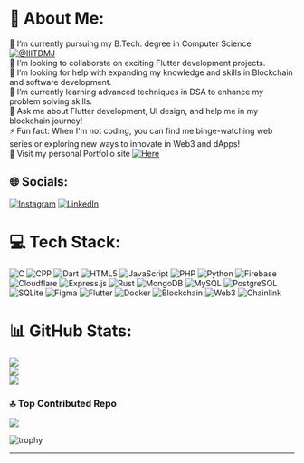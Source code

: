 # 💫 About Me:

🔭 I’m currently pursuing my B.Tech. degree in Computer Science [![@IIITDMJ](https://img.shields.io/badge/@IIITDMJ-8A2BE2)](https://iiitdmj.ac.in)<br>👯 I’m looking to collaborate on exciting Flutter development projects.<br>🤝 I’m looking for help with expanding my knowledge and skills in Blockchain and software development.<br>🌱 I’m currently learning advanced techniques in DSA to enhance my problem solving skills.<br>💬 Ask me about Flutter development, UI design, and help me in my blockchain journey!<br>⚡ Fun fact: When I'm not coding, you can find me binge-watching web series or exploring new ways to innovate in Web3 and dApps!<br> 💫 Visit my personal Portfolio site [![Here](https://img.shields.io/badge/Here-8A2BE2)](https://rcsen.vercel.app)

## 🌐 Socials:

[![Instagram](https://img.shields.io/badge/Instagram-%23E4405F.svg?logo=Instagram&logoColor=white)](https://www.instagram.com/rcsen856/) [![LinkedIn](https://img.shields.io/badge/LinkedIn-%230077B5.svg?logo=linkedin&logoColor=white)](https://linkedin.com/in/rohansen856/)

# 💻 Tech Stack:

![C](https://img.shields.io/badge/c-%2300599C.svg?style=for-the-badge&logo=c&logoColor=white) ![CPP](https://img.shields.io/badge/cpp-%2300599C.svg?style=for-the-badge&logo=cplusplus&logoColor=white) ![Dart](https://img.shields.io/badge/dart-%230175C2.svg?style=for-the-badge&logo=dart&logoColor=white) ![HTML5](https://img.shields.io/badge/html5-%23E34F26.svg?style=for-the-badge&logo=html5&logoColor=white) ![JavaScript](https://img.shields.io/badge/javascript-%23323330.svg?style=for-the-badge&logo=javascript&logoColor=%23F7DF1E) ![PHP](https://img.shields.io/badge/php-%23777BB4.svg?style=for-the-badge&logo=php&logoColor=white) ![Python](https://img.shields.io/badge/python-3670A0?style=for-the-badge&logo=python&logoColor=ffdd54) ![Firebase](https://img.shields.io/badge/firebase-%23039BE5.svg?style=for-the-badge&logo=firebase) ![Cloudflare](https://img.shields.io/badge/Cloudflare-F38020?style=for-the-badge&logo=Cloudflare&logoColor=white) ![Express.js](https://img.shields.io/badge/express.js-%23404d59.svg?style=for-the-badge&logo=express&logoColor=%2361DAFB) ![Rust](https://img.shields.io/badge/rust-%23D42029.svg?style=for-the-badge&logo=rust&logoColor=white) ![MongoDB](https://img.shields.io/badge/MongoDB-%234ea94b.svg?style=for-the-badge&logo=mongodb&logoColor=white) ![MySQL](https://img.shields.io/badge/mysql-%2300000f.svg?style=for-the-badge&logo=mysql&logoColor=white) ![PostgreSQL](https://img.shields.io/badge/postgres-0064a5.svg?style=for-the-badge&logo=postgresql&logoColor=white) ![SQLite](https://img.shields.io/badge/sqlite-%2307405e.svg?style=for-the-badge&logo=sqlite&logoColor=white) ![Figma](https://img.shields.io/badge/figma-%23F24E1E.svg?style=for-the-badge&logo=figma&logoColor=white) ![Flutter](https://img.shields.io/badge/Flutter-%2302569B.svg?style=for-the-badge&logo=Flutter&logoColor=white) ![Docker](https://img.shields.io/badge/Docker-%2302569B.svg?style=for-the-badge&logo=Docker&logoColor=white) ![Blockchain](https://img.shields.io/badge/Blockchain-4d4d4d.svg?style=for-the-badge&logo=blockchaindotcom&logoColor=white) ![Web3](https://img.shields.io/badge/Web3-f7df1e.svg?style=for-the-badge&logo=web3dotjs&logoColor=white) ![Chainlink](https://img.shields.io/badge/Chainlink-375bd2.svg?style=for-the-badge&logo=chainlink&logoColor=white)

# 📊 GitHub Stats:

![](https://github-readme-stats.vercel.app/api?username=rohansen856&theme=algolia&hide_border=true&include_all_commits=true&count_private=true)<br/>
![](https://github-readme-streak-stats.herokuapp.com/?user=rohansen856&theme=algolia&hide_border=true)<br/>
![](https://github-readme-stats.vercel.app/api/top-langs/?username=rohansen856&theme=gruvbox&hide_border=true&include_all_commits=true&count_private=true&layout=compact)

### 🔝 Top Contributed Repo

![](https://github-contributor-stats.vercel.app/api?username=rohansen856&limit=5&theme=algolia&combine_all_yearly_contributions=true)

![trophy](https://github-profile-trophy.vercel.app/?username=rohansen856&theme=gruvbox)

---

<!--
[![](https://visitcount.itsvg.in/api?id=rohansen856&icon=1&color=0)](https://visitcount.itsvg.in)

Proudly created with GPRM ( https://gprm.itsvg.in ) -->
